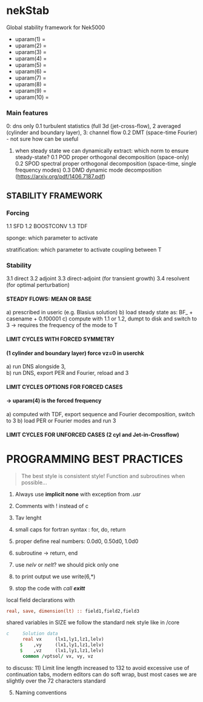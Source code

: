 # nekStab
Global stability framework for Nek5000



- uparam(1) =
- uparam(2) =
- uparam(3) =
- uparam(4) =
- uparam(5) =
- uparam(6) =
- uparam(7) =
- uparam(8) =
- uparam(9) =
- uparam(10) =



### Main features 

0:  dns only
0.1 turbulent statistics (full 3d (jet-cross-flow), 2 averaged (cylinder and boundary layer), 3: channel flow
0.2 DMT (space-time Fourier) - not sure how can be useful

1. when steady state we can dynamically extract: which norm to ensure steady-state?
   0.1 POD proper orthogonal decomposition (space-only)
   0.2 SPOD spectral proper orthogonal decomposition (space-time, single frequency modes)
   0.3 DMD dynamic mode decomposition  (https://arxiv.org/pdf/1406.7187.pdf)

   

## STABILITY FRAMEWORK

### Forcing 

1.1 SFD 
1.2 BOOSTCONV
1.3 TDF



sponge: which parameter to activate

stratification: which parameter to activate coupling between T



### Stability
3.1 direct
3.2 adjoint
3.3 direct-adjoint (for transient growth)
3.4 resolvent (for optimal perturbation)

#### STEADY FLOWS: MEAN OR BASE

a) prescribed in useric (e.g. Blasius solution)
b) load steady state as:  BF_ + casename + 0.f00001
c) compute with 1.1 or 1.2, dumpt to disk and switch to 3 -> requires the frequency of the mode to T

 ####  LIMIT CYCLES WITH FORCED SYMMETRY

 ####   (1 cylinder and boundary layer) force vz=0 in userchk

a) run DNS alongside 3,  
b) run DNS, export PER and Fourier, reload and 3

####  LIMIT CYCLES OPTIONS FOR FORCED CASES

####   -> uparam(4) is the forced frequency

a) computed with TDF, export sequence and Fourier decomposition, switch to 3
b) load PER or Fourier modes and run 3

####  LIMIT CYCLES FOR UNFORCED CASES (2 cyl and Jet-in-Crossflow)









# PROGRAMMING BEST PRACTICES

> The best style is consistent style!
> Function and subroutines when possible...

1. Always use **implicit none** with exception from _.usr_

2. Comments with ! instead of c
3. Tav lenght 
4. small caps for fortran syntax : for, do, return
5. proper define real numbers: 0.0d0, 0.50d0, 1.0d0
6. subroutine -> return, end 
7. use *nelv* or *nelt*? we should pick only one
8. to print output we use write(6,*)
9. stop the code with _call **exitt**_

local field declarations with

```fortran
real, save, dimension(lt) :: field1,field2,field3
```

shared variables in SIZE we follow the standard nek style like in /core

```fortran
c     Solution data
      real vx     (lx1,ly1,lz1,lelv)
     $    ,vy     (lx1,ly1,lz1,lelv)
     $    ,vz     (lx1,ly1,lz1,lelv)
      common /vptsol/ vx, vy, vz
```

to discuss:
11) Limit line length increased to 132 to avoid excessive use of continuation tabs, modern editors can do soft wrap, bust most cases we are slightly over the 72 characters standard

5. Naming conventions
